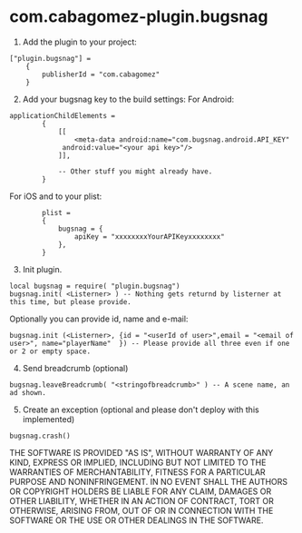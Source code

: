 # com.cabagomez-plugin.bugsnag

1. Add the plugin to your project:   
```
["plugin.bugsnag"] = 
    {
        publisherId = "com.cabagomez"
    }

```    
2. Add your bugsnag key to the build settings:
For Android:
```    
applicationChildElements =
        {
            [[
                <meta-data android:name="com.bugsnag.android.API_KEY"
             android:value="<your api key>"/>
            ]],

            -- Other stuff you might already have.
        }
```    
For iOS and to your plist:
```
        plist =
		{
            bugsnag = {
                apiKey = "xxxxxxxxYourAPIKeyxxxxxxxx"
            },
        }
```   
3. Init plugin.
```
local bugsnag = require( "plugin.bugsnag")   
bugsnag.init( <Listerner> ) -- Nothing gets returnd by listerner at this time, but please provide.   
```   
Optionally you can provide id, name and e-mail:
```
bugsnag.init (<Listerner>, {id = "<userId of user>",email = "<email of user>", name="playerName"  }) -- Please provide all three even if one or 2 or empty space.
```    
4. Send breadcrumb (optional)    
```
bugsnag.leaveBreadcrumb( "<stringofbreadcrumb>" ) -- A scene name, an ad shown.
```
5. Create an exception (optional and please don't deploy with this implemented)    
```
bugsnag.crash()

```


THE SOFTWARE IS PROVIDED "AS IS", WITHOUT WARRANTY OF ANY KIND, EXPRESS OR
IMPLIED, INCLUDING BUT NOT LIMITED TO THE WARRANTIES OF MERCHANTABILITY,
FITNESS FOR A PARTICULAR PURPOSE AND NONINFRINGEMENT. IN NO EVENT SHALL THE
AUTHORS OR COPYRIGHT HOLDERS BE LIABLE FOR ANY CLAIM, DAMAGES OR OTHER
LIABILITY, WHETHER IN AN ACTION OF CONTRACT, TORT OR OTHERWISE, ARISING FROM,
OUT OF OR IN CONNECTION WITH THE SOFTWARE OR THE USE OR OTHER DEALINGS IN THE
SOFTWARE.